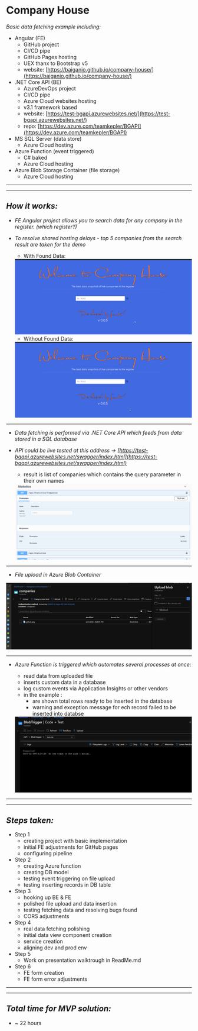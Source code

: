 # Company House

_Basic data fetching example including:_
 - Angular (FE)
   - GitHub project
   - CI/CD pipe
   - GitHub Pages hosting
   - UEX thanx to Bootstrap v5
   - website: [https://baiganio.github.io/company-house/](https://baiganio.github.io/company-house/)
 - .NET Core API (BE)
   - AzureDevOps project
   - CI/CD pipe
   - Azure Cloud websites hosting
   - v3.1 framework based
   - website: [https://test-bgapi.azurewebsites.net/](https://test-bgapi.azurewebsites.net/)
   - repo: [https://dev.azure.com/teamkepler/BGAPI](https://dev.azure.com/teamkepler/BGAPI)
 - MS SQL Server (data store)
   - Azure Cloud hosting
 - Azure Function (event triggered)
   - C# baked
   - Azure Cloud hosting
 - Azure Blob Storage Container (file storage)
   - Azure Cloud hosting
   
***
***
## _How it works:_

- _FE Angular project allows you to search data for any company in the register. (which register?)_
- _To resolve shared hosting delays - top 5 companies from the search result are taken for the demo_

  - With Found Data:
  
  <a href="https://raw.githubusercontent.com/BaiGanio/company-house/matser/readme-files/serch-result-top-5.gif">
    <img src="https://raw.githubusercontent.com/BaiGanio/company-house/matser/readme-files/serch-result-top-5.gif" />
  </a>

  - Without Found Data:
  
  <a href="https://raw.githubusercontent.com/BaiGanio/company-house/matser/readme-files/no-serch-result.gif">
    <img src="https://raw.githubusercontent.com/BaiGanio/company-house/matser/readme-files/no-serch-result.gif" />
  </a>
  
***
- _Data fetching is performed via .NET Core API which feeds from data stored in a SQL database_
- _API could be live tested at this address -> [https://test-bgapi.azurewebsites.net/swagger/index.html](https://test-bgapi.azurewebsites.net/swagger/index.html)_
  - result is list of companies which contains the query parameter in their own names
  
  <a href="https://raw.githubusercontent.com/BaiGanio/company-house/matser/readme-files/api-swagger.gif">
    <img src="https://raw.githubusercontent.com/BaiGanio/company-house/matser/readme-files/api-swagger.gif" />
  </a>
  
***
- _File upload in Azure Blob Container_

<a href="https://raw.githubusercontent.com/BaiGanio/company-house/matser/readme-files/file-upload-azure-blob-container.gif">
    <img src="https://raw.githubusercontent.com/BaiGanio/company-house/matser/readme-files/file-upload-azure-blob-container.gif" />
</a>

***
- _Azure Function is triggered which automates several processes at once:_
  - read data from uploaded file
  - inserts custom data in a database
  - log custom events via Application Insights or other vendors
  - in the example :
    - are shown total rows ready to be inserted in the database
    - warning and exception message for ech record failed to be inserted into databse
    
  <a href="https://raw.githubusercontent.com/BaiGanio/company-house/matser/readme-files/catch-and-log-important-events-appinsight.gif">
    <img src="https://raw.githubusercontent.com/BaiGanio/company-house/matser/readme-files/catch-and-log-important-events-appinsight.gif" />
  </a>

***
***
## _Steps taken:_

- Step 1
  - creating project with basic implementation
  - initial FE adjustments for GitHub pages
  - configuring pipeline
- Step 2
  -  creating Azure function
  -  creating DB model
  -  testing event triggering on file upload
  -  testing inserting records in DB table
- Step 3
  - hooking up BE & FE
  - polished file upload and data insertion
  - testing fetching data and resolving bugs found
  - CORS adjustments
- Step 4
  - real data fetching polishing
  - initial data view component creation
  - service creation
  - aligning dev and prod env 
 - Step 5
   - Work on presentation walktrough in ReadMe.md 
 - Step 6
   - FE form creation
   - FE form error adjustments   
  
***
***
## _Total time for MVP solution:_

- ~ 22 hours
